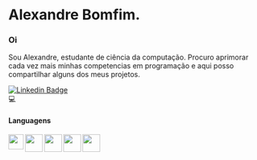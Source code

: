 # Alexandre Bomfim.
### Oi 
Sou Alexandre, estudante de ciência da computação. 
Procuro aprimorar cada vez mais minhas competencias em programação e aqui posso compartilhar alguns dos meus projetos.

[![Linkedin Badge](https://img.shields.io/badge/-AlexandreBomfim-black?style=flat-square&logo=Linkedin&logoColor=white&link=https://www.linkedin.com/in/alexandre-r-bomfim-jr-51855715b/)](https://www.linkedin.com/in/alexandre-r-bomfim-jr-51855715b/) 
</br>:computer:
#### Languagens
<img src="https://cdn4.iconfinder.com/data/icons/logos-brands-5/24/java-512.png" width="30" align="left" /> 
<img src="https://cdn4.iconfinder.com/data/icons/logos-brands-5/24/python-512.png" width="35" align="left" /> 
<img src="https://cdn4.iconfinder.com/data/icons/logos-brands-5/24/lua-512.png" width="35" align="left" />
<img src="https://cdn0.iconfinder.com/data/icons/file-formats-vol-3/100/59-512.png" width="35" align="left" /> 
<img src="https://cdn1.iconfinder.com/data/icons/gadgets-electronics-and-hardware/24/_type_c-128.png" width="35" align="left" /> 



